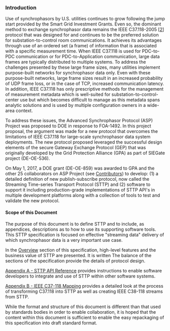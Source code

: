 ### Introduction

Use of synchrophasors by U.S. utilities continues to grow following the jump start provided by the Smart Grid Investment Grants.   Even so, the dominant method to exchange synchrophasor data remains the IEEE C37.118-2005 [[2](#ref2)] protocol that was designed for and continues to be the preferred solution for substation-to-control room communications.  It achieves its advantages through use of an ordered set (a frame) of information that is associated with a specific measurement time.  When IEEE C37.118 is used for PDC-to-PDC communication or for PDC-to-Application communication, large data frames are typically distributed to multiple systems.  To address the challenges presented by these large frame sizes, many utilities implement purpose-built networks for synchrophasor data only.  Even with these purpose-built networks, large frame sizes result in an increased probability of UDP frame loss, or in the case of TCP, increased communication latency.  In addition, IEEE C37.118 has only prescriptive methods for the management of measurement metadata which is well-suited for substation-to-control-center use but which becomes difficult to manage as this metadata spans analytic solutions and is used by multiple configuration owners in a wide-area context.

To address these issues, the Advanced Synchrophasor Protocol (ASP) Project was proposed to DOE in response to FOA-1492. In this project proposal, the argument was made for a new protocol that overcomes the limitations of IEEE C37.118 for large-scale synchrophasor data system deployments.  The new protocol proposed leveraged the successful design elements of the secure Gateway Exchange Protocol (GEP) that was originally developed by the Grid Protection Alliance (GPA) as part of SIEGate project (DE-OE-536).   

 On May 1, 2017, a DOE grant (DE-OE-859) was awarded to GPA and the other 25 collaborators on ASP Project (see [Contributors](#cpntributors)) to develop: (1) a detailed definition of new publish-subscribe protocol, now called the Streaming Time-series Transport Protocol (STTP) and (2) software to support it including  production-grade implementations of STTP API's in multiple development platforms along with a collection of tools to test and validate the new protocol.  

#### Scope of this Document

The purpose of this document is to define STTP and to include, as appendices, descriptions as to how to use its supporting software tools.  This STTP specification is focused on effective "streaming data" delivery of which synchrophasor data is a very important use case.

In the [Overview](#overview) section of this specification, high-level features and the business value of STTP are presented.  It is written   The balance of the sections of the specification provide the details of protocol design.

[Appendix A - STTP API Reference](#appendix-a---sttp-api-reference) provides instructions to enable software developers to integrate and use of STTP within other software systems.

[Appendix B - IEEE C37-118 Mapping](#appendix-b-ieee-c37-118-mapping) provides a detailed look at the process of transforming C37.118 into STTP as well as creating IEEE C38-118 streams from STTP.

While the format and structure of this document is different than that used by standards bodies in order to enable collaboration, it is hoped that the content within this document is sufficient to enable the easy repackaging of this specification into draft standard format.
